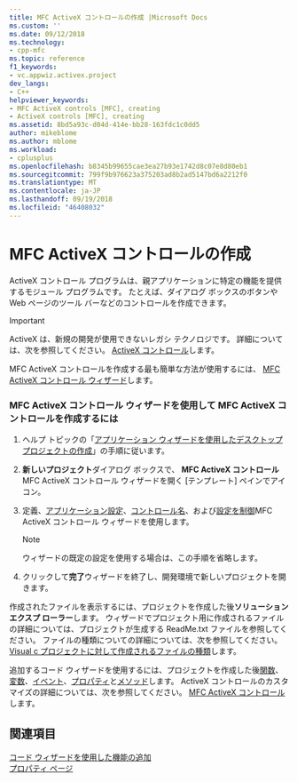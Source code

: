```yaml
---
title: MFC ActiveX コントロールの作成 |Microsoft Docs
ms.custom: ''
ms.date: 09/12/2018
ms.technology:
- cpp-mfc
ms.topic: reference
f1_keywords:
- vc.appwiz.activex.project
dev_langs:
- C++
helpviewer_keywords:
- MFC ActiveX controls [MFC], creating
- ActiveX controls [MFC], creating
ms.assetid: 8bd5a93c-d04d-414e-bb28-163fdc1c0dd5
author: mikeblome
ms.author: mblome
ms.workload:
- cplusplus
ms.openlocfilehash: b8345b99655cae3ea27b93e1742d8c07e8d80eb1
ms.sourcegitcommit: 799f9b976623a375203ad8b2ad5147bd6a2212f0
ms.translationtype: MT
ms.contentlocale: ja-JP
ms.lasthandoff: 09/19/2018
ms.locfileid: "46408032"
---
```

# <a name="creating-an-mfc-activex-control"></a>MFC ActiveX コントロールの作成

ActiveX コントロール プログラムは、親アプリケーションに特定の機能を提供するモジュール プログラムです。 たとえば、ダイアログ ボックスのボタンや Web ページのツール バーなどのコントロールを作成できます。

>[!IMPORTANT]
> ActiveX は、新規の開発が使用できないレガシ テクノロジです。 詳細については、次を参照してください。 [ActiveX コントロール](../activex-controls.md)します。

MFC ActiveX コントロールを作成する最も簡単な方法が使用するには、 [MFC ActiveX コントロール ウィザード](../../mfc/reference/mfc-activex-control-wizard.md)します。

### <a name="to-create-an-mfc-activex-control-using-the-mfc-activex-control-wizard"></a>MFC ActiveX コントロール ウィザードを使用して MFC ActiveX コントロールを作成するには

1. ヘルプ トピックの「[アプリケーション ウィザードを使用したデスクトップ プロジェクトの作成](../../ide/creating-desktop-projects-by-using-application-wizards.md)」の手順に従います。

1. **新しいプロジェクト**ダイアログ ボックスで、 **MFC ActiveX コントロール**MFC ActiveX コントロール ウィザードを開く [テンプレート] ペインでアイコン。

1. 定義、[アプリケーション設定](../../mfc/reference/application-settings-mfc-activex-control-wizard.md)、[コントロール名](../../mfc/reference/control-names-mfc-activex-control-wizard.md)、および[設定を制御](../../mfc/reference/control-settings-mfc-activex-control-wizard.md)MFC ActiveX コントロール ウィザードを使用します。

    > [!NOTE]
    >  ウィザードの既定の設定を使用する場合は、この手順を省略します。

1. クリックして**完了**ウィザードを終了し、開発環境で新しいプロジェクトを開きます。

作成されたファイルを表示するには、プロジェクトを作成した後**ソリューション エクスプ ローラー**します。 ウィザードでプロジェクト用に作成されるファイルの詳細については、プロジェクトが生成する ReadMe.txt ファイルを参照してください。 ファイルの種類についての詳細については、次を参照してください。 [Visual c プロジェクトに対して作成されるファイルの種類](../../ide/file-types-created-for-visual-cpp-projects.md)します。

追加するコード ウィザードを使用するには、プロジェクトを作成した後[関数](../../ide/add-member-function-wizard.md)、[変数](../../ide/add-member-variable-wizard.md)、[イベント](../../ide/add-event-wizard.md)、[プロパティ](../../ide/names-add-property-wizard.md)と[メソッド](../../ide/add-method-wizard.md)します。 ActiveX コントロールのカスタマイズの詳細については、次を参照してください。 [MFC ActiveX コントロール](../../mfc/mfc-activex-controls.md)します。

## <a name="see-also"></a>関連項目

[コード ウィザードを使用した機能の追加](../../ide/adding-functionality-with-code-wizards-cpp.md)<br/>
[プロパティ ページ](../../ide/property-pages-visual-cpp.md)


